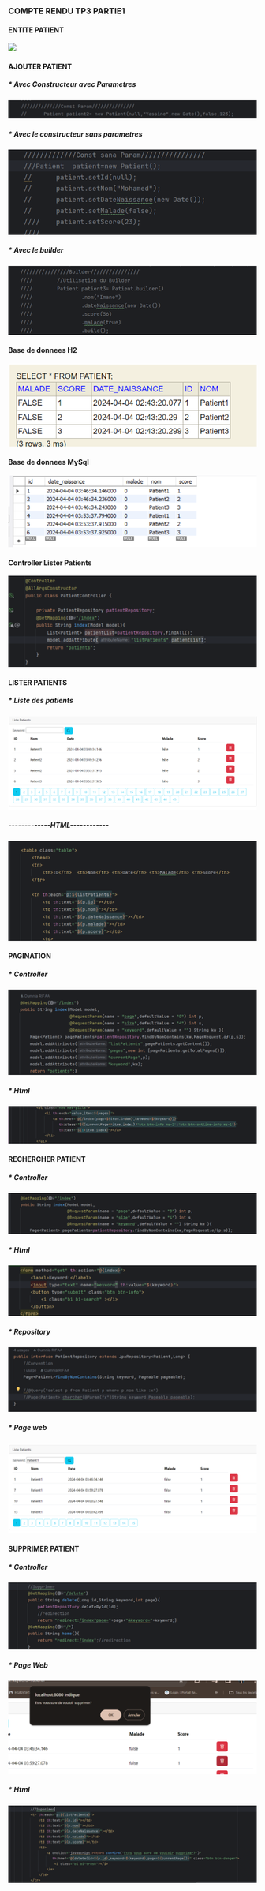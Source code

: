 <h3>COMPTE RENDU TP3 PARTIE1</h3>
<h4>ENTITE PATIENT</h4>
<img src="Captures/entité.png">
<h4>AJOUTER PATIENT</h4>
<h5>* Avec Constructeur avec Parametres</h5>
<img src="Captures/ConstParam.png">
<h5>* Avec le constructeur sans parametres</h5>
<img src="Captures/constSansParam.png">
<h5>* Avec le builder</h5>
<img src="Captures/builder.png">
<h4>Base de donnees H2</h4>
<img src="Captures/h2.png">
<h4>Base de donnees MySql</h4>
<img src="Captures/PatientSql.png">
<h4>Controller Lister Patients</h4>
<img src="Captures/controllerLister.png">
<h4>LISTER PATIENTS</h4>
<h5>* Liste des patients</h5>
<img src="Captures/ListerPatient.png">
<h5>-------------HTML------------</h5>
<img src="Captures/ListerHTML.png">
<h4>PAGINATION</h4>
<h5>* Controller</h5>
<img src="Captures/Pagination.png">
<h5>* Html</h5>
<img src="Captures/PaginationHTML.png">
<h4>RECHERCHER PATIENT</h4>
<h5>* Controller</h5>
<img src="Captures/rechercherPatient.png">
<h5>* Html</h5>
<img src="Captures/chercherHTML.png">
<h5>* Repository</h5>
<img src="Captures/repo.png">
<h5>* Page web</h5>
<img src="Captures/RechercherPatientWeb.png">
<h4>SUPPRIMER PATIENT</h4>
<h5>* Controller</h5>
<img src="Captures/SupCONTROLLER.png">
<h5>* Page Web</h5>
<img src="Captures/supprimerPatientWeb.png">
<h5>* Html</h5>
<img src="Captures/suppHTML.png">













